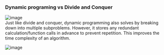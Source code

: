 ### Dynamic programing vs Divide and Conquer
![image](https://github.com/juho-creator/CS-Courses/assets/72856990/70a552a3-b123-464d-89e2-6afe969cc20d)
</br>
Just like divide and conquer, dynamic programming also solves by breaking down into multiple subproblems.
However, it stores any redundant calculation/function calls in advance to prevent repetition.
This improves the time complexity of an algorithm.


![image](https://github.com/juho-creator/CS-Courses/assets/72856990/17c79ae7-9915-4211-b3ec-867c00989d75)
</br></br></br>
